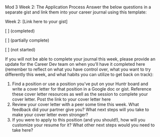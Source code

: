 Mod 3 Week 2: The Application Process
Answer the below questions in a separate gist and link them into your career journal using this template:

Week 2: [Link here to your gist]

[ ] (completed)

[ ] (partially complete)

[ ] (not started)

If you will not be able to complete your journal this week, please provide an update for the Career Dev team on when you’ll have it completed here (remember to reflect on what you have control over, what you want to try differently this week, and what habits you can utilize to get back on track):

1. Find a position or use a position you’ve put on your Huntr board and write a cover letter for that position in a Google doc or gist. Reference these cover letter resources as well as the session to complete your cover letter.
Post the link to your cover letter here
2. Review your cover letter with a peer some time this week. What feedback did your partner give you? What next steps will you take to make your cover letter even stronger?
3. If you were to apply to this position (and you should!), how will you customize your resume for it? What other next steps would you need to take here?
